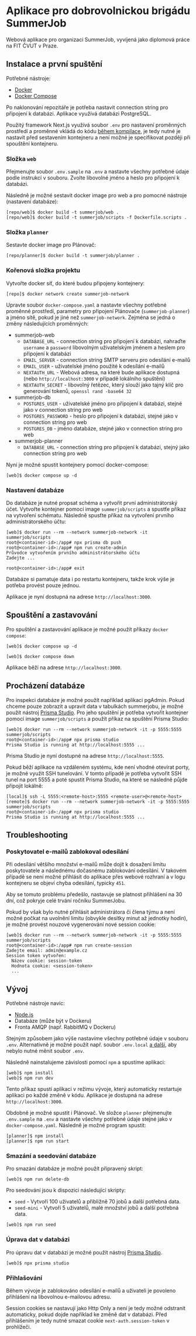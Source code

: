 # Aplikace pro dobrovolnickou brigádu SummerJob

Webová aplikace pro organizaci SummerJob, vyvíjená jako diplomová práce na FIT ČVUT v Praze.

## Instalace a první spuštění

Potřebné nástroje:

- [Docker](https://www.docker.com/)
- [Docker Compose](https://docs.docker.com/compose/)

Po naklonování repozitáře je potřeba nastavit connection string pro připojení k databázi. Aplikace využívá databázi PostgreSQL.

Použitý framework Next.js využívá soubor `.env` pro nastavení proměnných prostředí a proměnné vkládá do kódu [během kompilace](https://nextjs.org/docs/basic-features/environment-variables), je tedy nutné je nastavit před sestavením kontejneru a není možné je specifikovat později při spouštění kontejneru.

### Složka `web`

Přejmenujte soubor `.env.sample` na `.env` a nastavte všechny potřebné údaje podle instrukcí v souboru. Zvolte libovolné jméno a heslo pro připojení k databázi.

Následně je možné sestavit docker image pro web a pro pomocné nástroje (nastavení databáze):

```console
[repo/web]$ docker build -t summerjob/web .
[repo/web]$ docker build -t summerjob/scripts -f Dockerfile.scripts .
```

### Složka `planner`

Sestavte docker image pro Plánovač:

```console
[repo/planner]$ docker build -t summerjob/planner .
```

### Kořenová složka projektu

Vytvořte docker síť, do které budou připojeny kontejnery:

```console
[repo]$ docker network create summerjob-network
```

Upravte soubor `docker-compose.yaml` a nastavte všechny potřebné proměnné prostředí, parametry pro připojení Plánovače (`summerjob-planner`) a jméno sítě, pokud je jiné než `summerjob-network`. Zejména se jedná o změny následujících proměnných:

- summerjob-web
  - `DATABASE_URL` - connection string pro připojení k databázi, nahraďte `username` a `password` libovolným uživatelským jménem a heslem pro připojení k databázi
  - `EMAIL_SERVER` - connection string SMTP serveru pro odesílání e-mailů
  - `EMAIL_USER` - uživatelské jméno použité k odesílání e-mailů
  - `NEXTAUTH_URL` - Webová adresa, na které bude aplikace dostupná (nebo `http://localhost:3000` v případě lokálního spuštění)
  - `NEXTAUTH_SECRET` - libovolný řetězec, který slouží jako tajný klíč pro generování tokenů, `openssl rand -base64 32`
- summerjob-db
  - `POSTGRES_USER` - uživatelské jméno pro připojení k databázi, stejné jako v connection string pro web
  - `POSTGRES_PASSWORD` - heslo pro připojení k databázi, stejné jako v connection string pro web
  - `POSTGRES_DB` - jméno databáze, stejné jako v connection string pro web
- summerjob-planner
  - `DATABASE_URL` - connection string pro připojení k databázi, stejný jako connection string pro web

Nyní je možné spustit kontejnery pomocí docker-compose:

```console
[web]$ docker compose up -d
```

### Nastavení databáze

Do databáze je nutné propsat schéma a vytvořit první administrátorský účet. Vytvořte kontejner pomocí image `summerjob/scripts` a spustťe příkaz na vytvoření schématu. Následně spusťte příkaz na vytvoření prvního administrátorského účtu:

```console
[web]$ docker run --rm --network summerjob-network -it summerjob/scripts
root@<container-id>:/app# npx prisma db push
root@<container-id>:/app# npm run create-admin
Průvodce vytvořením prvního administrátorského účtu
Zadejte ...

root@<container-id>:/app# exit
```

Databáze si pamatuje data i po restartu kontejneru, takže krok výše je potřeba provést pouze jednou.

Aplikace je nyní dostupná na adrese `http://localhost:3000`.

## Spouštění a zastavování

Pro spuštění a zastavování aplikace je možné použít příkazy `docker compose`:

```console
[web]$ docker compose up -d
```

```console
[web]$ docker compose down
```

Aplikace běží na adrese `http://localhost:3000`.

## Procházení databáze

Pro inspekci databáze je možné použít například aplikaci pgAdmin. Pokud chceme pouze zobrazit a upravit data v tabulkách summerjobu, je možné použít nástroj [Prisma Studio](https://www.prisma.io/studio). Pro jeho spuštění je potřeba vytvořit kontejner pomocí image `summerjob/scripts` a použít příkaz na spuštění Prisma Studio:

```console
[web]$ docker run --rm --network summerjob-network -it -p 5555:5555 summerjob/scripts
root@<container-id>:/app# npx prisma studio
Prisma Studio is running at http://localhost:5555 ...
```

Prisma Studio je nyní dostupné na adrese `http://localhost:5555`.

Pokud běží aplikace na vzdáleném systému, kde není vhodné otevírat porty, je možné využít SSH tunelování. V tomto případě je potřeba vytvořit SSH tunel na port 5555 a poté spustit Prisma Studio, na které se následně půjde připojit lokálně:

```console
[local]$ ssh -L 5555:<remote-host>:5555 <remote-user>@<remote-host>
[remote]$ docker run --rm --network summerjob-network -it -p 5555:5555 summerjob/scripts
root@<container-id>:/app# npx prisma studio
Prisma Studio is running at http://localhost:5555 ...
```

## Troubleshooting

### Poskytovatel e-mailů zablokoval odesílání

Při odesílání většího množství e-mailů může dojít k dosažení limitu poskytovatele a následnému dočasnému zablokování odesílání. V takovém případě se není možné přihlásit do aplikace přes webové rozhraní a v logu kontejneru se objeví chyba odesílání, typicky `451`.

Aby se tomuto problému předešlo, nastavuje se platnost přihlášení na 30 dní, což pokryje celé trvání ročníku SummerJobu.

Pokud by však bylo nutné přihlásit administrátora či člena týmu a není možné počkat na uvolnění limitu (obvykle desítky minut až jednotky hodin), je možné provést nouzové vygenerování nové session cookie:

```console
[web]$ docker run --rm --network summerjob-network -it -p 5555:5555 summerjob/scripts
root@<container-id>:/app# npm run create-session
Zadejte email: admin@example.cz
Session token vytvořen:
  Název cookie: session-token
  Hodnota cookie: <session-token>
  ...
```

## Vývoj

Potřebné nástroje navíc:

- [Node.js](https://nodejs.org/en/)
- Databáze (může být v Dockeru)
- Fronta AMQP (např. RabbitMQ v Dockeru)

Stejným způsobem jako výše nastavíme všechny potřebné údaje v souboru `.env`.
Alternativně je možné použít např. soubor `.env.local` [a další](https://nextjs.org/docs/basic-features/environment-variables), aby nebylo nutné měnit soubor `.env`.

Následně nainstalujeme závislosti pomocí `npm` a spustíme aplikaci:

```console
[web]$ npm install
[web]$ npm run dev
```

Tento příkaz spustí aplikaci v režimu vývoje, který automaticky restartuje aplikaci po každé změně v kódu. Aplikace je dostupná na adrese `http://localhost:3000`.

Obdobně je možné spustit i Plánovač. Ve složce `planner` přejmenujte `.env.sample` na `.env` a nastavte všechny potřebné údaje stejné jako v `docker-compose.yaml`. Následně je možné program spustit:

```console
[planner]$ npm install
[planner]$ npm run start
```

### Smazání a seedování databáze

Pro smazání databáze je možné použít připravený skript:

```console
[web]$ npm run delete-db
```

Pro seedování jsou k dispozici následující skripty:

- `seed` - Vytvoří 100 uživatelů a přibližně 70 jobů a další potřebná data.
- `seed-mini` - Vytvoří 5 uživatelů, malé množství jobů a další potřebná data.

```console
[web]$ npm run seed
```

### Úprava dat v databázi

Pro úpravu dat v databázi je možné použít nástroj [Prisma Studio](https://www.prisma.io/studio).

```console
[web]$ npx prisma studio
```

### Přihlašování

Během vývoje je zablokováno odesílání e-mailů a uživateli je povoleno přihlášení na libovolnou e-mailovou adresu.

Session cookies se nastavují jako Http Only a není je tedy možné odstranit automaticky, pokud dojde například ke změně dat v databázi. Před přihlášením je tedy nutné smazat cookie `next-auth.session-token` v prohlížeči.
